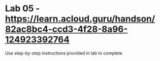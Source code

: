 # Lab 05 - https://learn.acloud.guru/handson/82ac8bc4-ccd3-4f28-8a96-124923392764

Use step-by-step instructions provided in lab to complete
